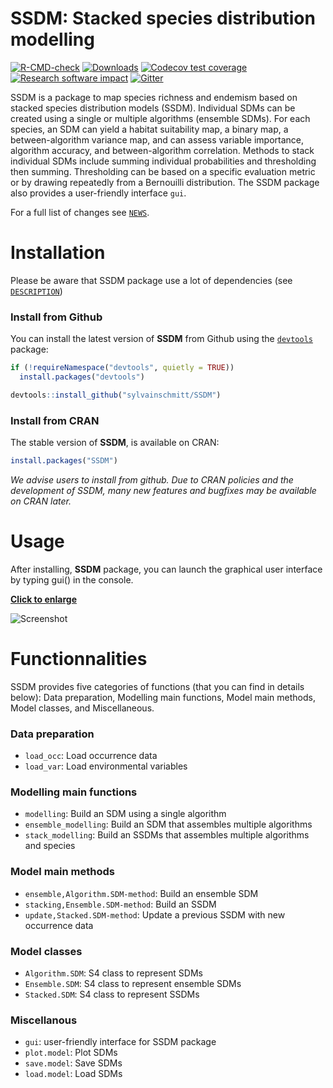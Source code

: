 SSDM: Stacked species distribution modelling
================

[![R-CMD-check](https://github.com/sylvainschmitt/SSDM/actions/workflows/R-CMD-check.yaml/badge.svg)](https://github.com/sylvainschmitt/SSDM/actions/workflows/R-CMD-check.yaml)
[![Downloads](http://cranlogs.r-pkg.org/badges/SSDM?color=brightgreen)](http://www.r-pkg.org/pkg/SSDM) 
[![Codecov test coverage](https://codecov.io/gh/sylvainschmitt/SSDM/branch/master/graph/badge.svg)](https://app.codecov.io/gh/sylvainschmitt/SSDM?branch=master) [![Research software impact](http://depsy.org/api/package/cran/SSDM/badge.svg)](http://depsy.org/package/r/SSDM) [![Gitter](https://badges.gitter.im/S-SDM/community.svg)](https://gitter.im/S-SDM/community?utm_source=badge&utm_medium=badge&utm_campaign=pr-badge)

SSDM is a package to map species richness and endemism based on stacked species distribution models (SSDM). Individual SDMs can be created using a single or multiple algorithms (ensemble SDMs). For each species, an SDM can yield a habitat suitability map, a binary map, a between-algorithm variance map, and can assess variable importance, algorithm accuracy, and between-algorithm correlation. Methods to stack individual SDMs include summing individual probabilities and thresholding then summing. Thresholding can be based on a specific evaluation metric or by drawing repeatedly from a Bernouilli distribution. The SSDM package also provides a user-friendly interface `gui`.

For a full list of changes see [`NEWS`](./NEWS.md).

Installation
============

Please be aware that SSDM package use a lot of dependencies (see [`DESCRIPTION`](./DESCRIPTION))

### Install from Github

You can install the latest version of **SSDM** from Github using the [`devtools`](https://github.com/hadley/devtools) package:

``` r
if (!requireNamespace("devtools", quietly = TRUE))
  install.packages("devtools")

devtools::install_github("sylvainschmitt/SSDM")
```

### Install from CRAN

The stable version of **SSDM**, is available on CRAN:

``` r
install.packages("SSDM")
```

*We advise users to install from github. Due to CRAN policies and the development of SSDM, many new features and bugfixes may be available on CRAN later.*

Usage
=====

After installing, **SSDM** package, you can launch the graphical user interface by typing gui() in the console.


[**Click to enlarge**](https://raw.githubusercontent.com/sylvainschmitt/SSDM/master/examples/SSDM.gif)

![Screenshot](https://raw.githubusercontent.com/sylvainschmitt/SSDM/master/examples/SSDM.gif)

Functionnalities
================

SSDM provides five categories of functions (that you can find in details below): Data preparation, Modelling main functions, Model main methods, Model classes, and Miscellaneous.

### Data preparation

-   `load_occ`: Load occurrence data
-   `load_var`: Load environmental variables

### Modelling main functions

-   `modelling`: Build an SDM using a single algorithm
-   `ensemble_modelling`: Build an SDM that assembles multiple algorithms
-   `stack_modelling`: Build an SSDMs that assembles multiple algorithms and species

### Model main methods

-   `ensemble,Algorithm.SDM-method`: Build an ensemble SDM
-   `stacking,Ensemble.SDM-method`: Build an SSDM
-   `update,Stacked.SDM-method`: Update a previous SSDM with new occurrence data

### Model classes

-   `Algorithm.SDM`: S4 class to represent SDMs
-   `Ensemble.SDM`: S4 class to represent ensemble SDMs
-   `Stacked.SDM`: S4 class to represent SSDMs

### Miscellanous

-   `gui`: user-friendly interface for SSDM package
-   `plot.model`: Plot SDMs
-   `save.model`: Save SDMs
-   `load.model`: Load SDMs
